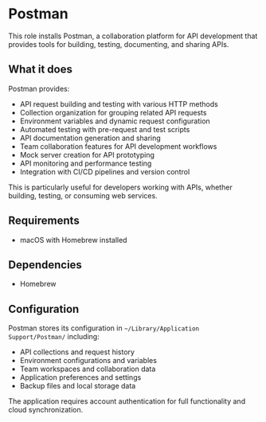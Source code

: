 # Postman

This role installs Postman, a collaboration platform for API development that provides tools for building, testing, documenting, and sharing APIs.

## What it does

Postman provides:
- API request building and testing with various HTTP methods
- Collection organization for grouping related API requests
- Environment variables and dynamic request configuration
- Automated testing with pre-request and test scripts
- API documentation generation and sharing
- Team collaboration features for API development workflows
- Mock server creation for API prototyping
- API monitoring and performance testing
- Integration with CI/CD pipelines and version control

This is particularly useful for developers working with APIs, whether building, testing, or consuming web services.

## Requirements

- macOS with Homebrew installed

## Dependencies

- Homebrew

## Configuration

Postman stores its configuration in `~/Library/Application Support/Postman/` including:
- API collections and request history
- Environment configurations and variables
- Team workspaces and collaboration data
- Application preferences and settings
- Backup files and local storage data

The application requires account authentication for full functionality and cloud synchronization.

